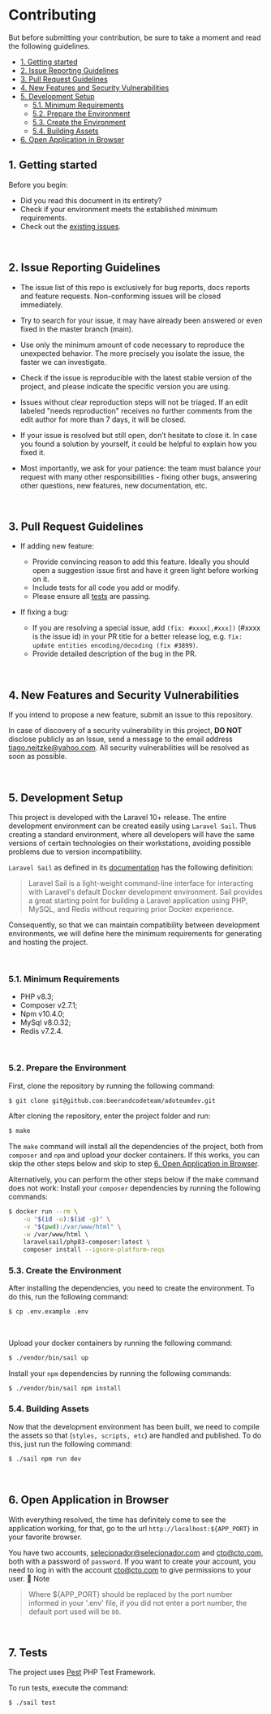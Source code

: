 # Contributing
But before submitting your contribution, be sure to take a moment and read the following guidelines.

- [1. Getting started](#1-getting-started)
- [2. Issue Reporting Guidelines](#2-issue-reporting-guidelines)
- [3. Pull Request Guidelines](#3-pull-request-guidelines)
- [4. New Features and Security Vulnerabilities](#4-new-features-and-security-vulnerabilities)
- [5. Development Setup](#5-development-setup)
    - [5.1. Minimum Requirements](#51-minimum-requirements)
    - [5.2. Prepare the Environment](#52-prepare-the-environment)
    - [5.3. Create the Environment](#53-create-the-environment)
    - [5.4. Building Assets](#54-building-assets)
- [6. Open Application in Browser](#6-open-application-in-browser)

## 1. Getting started

Before you begin:
- Did you read this document in its entirety?
- Check if your environment meets the established minimum requirements.
- Check out the [existing issues](https://github.com/TiagoLemosNeitzke/searchCandidate/issues).

<br />

## 2. Issue Reporting Guidelines

- The issue list of this repo is exclusively for bug reports, docs reports and feature requests. Non-conforming issues will be closed immediately.

- Try to search for your issue, it may have already been answered or even fixed in the master branch (main).

- Use only the minimum amount of code necessary to reproduce the unexpected behavior. The more precisely you isolate the issue, the faster we can investigate.

- Check if the issue is reproducible with the latest stable version of the project, and please indicate the specific version you are using.

- Issues without clear reproduction steps will not be triaged. If an edit labeled "needs reproduction" receives no further comments from the edit author for more than 7 days, it will be closed.

- If your issue is resolved but still open, don’t hesitate to close it. In case you found a solution by yourself, it could be helpful to explain how you fixed it.

- Most importantly, we ask for your patience: the team must balance your request with many other responsibilities - fixing other bugs, answering other questions, new features, new documentation, etc.

<br />

## 3. Pull Request Guidelines
- If adding new feature:
    - Provide convincing reason to add this feature. Ideally you should open a suggestion issue first and have it green light before working on it.
    - Include tests for all code you add or modify.
    - Please ensure all [tests](#7-tests) are passing.

- If fixing a bug:
    - If you are resolving a special issue, add `(fix: #xxxx[,#xxx])` (#xxxx is the issue id) in your PR title for a better release log, e.g. `fix: update entities encoding/decoding (fix #3899)`.
    - Provide detailed description of the bug in the PR.

<br />

## 4. New Features and Security Vulnerabilities

If you intend to propose a new feature, submit an issue to this repository.

In case of discovery of a security vulnerability in this project, **DO NOT** disclose publicly as an Issue, send a message to the email address [tiago.neitzke@yahoo.com](mailto://tiago.neitzke@yahoo.com). All security vulnerabilities will be resolved as soon as possible.

<br />

## 5. Development Setup
This project is developed with the Laravel 10+ release. The entire development environment can be created easily using `Laravel Sail`. Thus creating a standard environment, where all developers will have the same versions of certain technologies on their workstations, avoiding possible problems due to version incompatibility.

`Laravel Sail` as defined in its [documentation](https://laravel.com/docs/10.x/sail) has the following definition:

> Laravel Sail is a light-weight command-line interface for interacting with Laravel's default Docker development environment. Sail provides a great starting point for building a Laravel application using PHP, MySQL, and Redis without requiring prior Docker experience.

Consequently, so that we can maintain compatibility between development environments, we will define here the minimum requirements for generating and hosting the project.

<br />

### 5.1. Minimum Requirements
- PHP v8.3;
- Composer v2.7.1;
- Npm v10.4.0;
- MySql v8.0.32;
- Redis v7.2.4.

<br />

### 5.2. Prepare the Environment
First, clone the repository by running the following command:

```bash
$ git clone git@github.com:beerandcodeteam/adoteumdev.git
```

After cloning the repository, enter the project folder and run:

```bash
$ make
```
The `make` command will install all the dependencies of the project, both from `composer` and `npm` and upload your docker containers. 
If this works, you can skip the other steps below and skip to step [6. Open Application in Browser](#6-open-application-in-browser). 


Alternatively, you can perform the other steps below if the make command does not work:
Install your `composer` dependencies by running the following commands:

```bash
$ docker run --rm \
    -u "$(id -u):$(id -g)" \
    -v "$(pwd):/var/www/html" \
    -w /var/www/html \
    laravelsail/php83-composer:latest \
    composer install --ignore-platform-reqs
```

### 5.3. Create the Environment
After installing the dependencies, you need to create the environment. To do this, run the following command:

```bash
$ cp .env.example .env
```
<br />

Upload your docker containers by running the following command:

```bash
$ ./vendor/bin/sail up
```

Install your `npm` dependencies by running the following commands:

```bash
$ ./vendor/bin/sail npm install
```

### 5.4. Building Assets
Now that the development environment has been built, we need to compile the assets so that (`styles, scripts, etc`)  are handled and published. To do this, just run the following command:

```bash
$ ./sail npm run dev
```

<br />

## 6. Open Application in Browser
With everything resolved, the time has definitely come to see the application working, for that, go to the url `http://localhost:${APP_PORT}` in your favorite browser.

You have two accounts, selecionador@selecionador.com and cto@cto.com, both with a password of `password`. If you want to
create your account, you need to log in with the account cto@cto.com to give permissions to your user.
📝 Note
> Where ${APP_PORT} should be replaced by the port number informed in your '.env' file, if you did not enter a port number, the default port used will be `80`.

<br />

## 7. Tests

The project uses [Pest](https://pestphp.com/) PHP Test Framework.

To run tests, execute the command:

```bash
$ ./sail test
```
